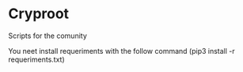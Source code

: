 # Cryproot
Scripts for the comunity

You neet install requeriments with the follow command (pip3 install -r requeriments.txt)
